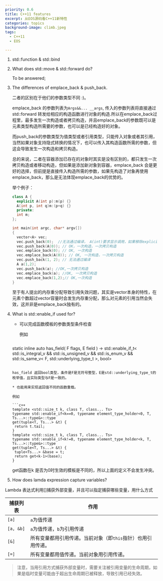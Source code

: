 ```yaml
---
priority: 0.6
title: C++11 features
excerpt: 从EOS源码看C++11新特性
categories: topics
background-image: climb.jpeg
tags:
  - C++11
  - EOS

---
```


1. std::function & std::bind

1. What does std::move & std::forward do?

   To be answered;

2. The differences of emplace_back & push_back.

   二者的区别在于他们的参数类型不同 :)。

   emplace_back 的参数列表为```Args&&... __args```, 传入的参数列表将直接通过std::forward 转发给相应的构造函数进行对象的构造.所以在emplace_back过程里，最多发生一次构造或者拷贝构造，并且emplace_back的参数既可以是元素类型构造所需要的参数，也可以是已经构造好的对象。

   而push_back的参数类型为值类型或者引用类型，只能传入对象或者其引用，当然如果对象支持隐式转换的情况下，也可以传入其构造函数所需的参数，但这会导致发生一次构造和拷贝构造。

   总的来说，二者在容器添加已存在的对象时其实是没有区别的，都只发生一次拷贝构造或者移动构造，但如果是添加新对象到容器，emplace_back 会是更好的选择，但前提是直接传入构造所需的参数，如果先构造了对象再使用emplace_back，那么是无法体现emplace_back的优势的。

   举个例子：

   ```c++
   class A {
     explicit A(int p):m(p) {}
     A(int p, int q)m:(p+q) {}
     private:
     int m;
   };
   
   int main(int argc, char* argv[])
   {
     vector<A> vec;
     vec.push_back(0);  //无法通过编译， A(int)要求显示调用，如果移除explicit关键字，可以编译，发生一次构造，一次拷贝构造
     vec.push_back(A(0)); // OK，一次构造，一次拷贝构造
     vec.emplace_back(0); // OK, 一次构造
     vec.emplace_back(A(0)); // OK, 一次构造，一次拷贝构造
     vec.push_back(1, 2); // 无法通过编译
     A a(1,2);
     vec.push_back(a); //OK,一次拷贝构造
     vec.emplace_back(a); //OK, 一次拷贝构造
     vec.emplace_back(1,2);// OK,一次构造
   }
   ```

   至于有人提出的内存重分配导致引用失效问题，其实是vector本身的特性，在元素个数超过vector容量时会发生内存重分配，那么对元素的引用当然会失效，这并非是emplace_back独有的。

   

3. What is std::enable_if used for?

   * 可以完成函数模板的参数类型条件检查

     例如	

   	 ```c++
   static inline auto has_field( F flags, E field )
      -> std::enable_if_t< std::is_integral_v<F> && std::is_unsigned_v<F> &&
                           std::is_enum_v<E> && std::is_same_v< F, std::underlying_type_t<E> >, bool>
      ```

   has_field 返回bool类型，条件是F是无符号整型，E是std::underlying_type_t的枚举值，且实际类型与F是一致的。

   * 也能用来实现返回值不同的函数重载。

     例如

     ```c++
     template <std::size_t k, class T, class... Ts>
     typename std::enable_if<k==0, typename element_type_holder<0, T, Ts...>::type&>::type
     get(tuple<T, Ts...> &t) {
       return t.tail; 
     }
     template <std::size_t k, class T, class... Ts>
   typename std::enable_if<k!=0, typename element_type_holder<k, T, Ts...>::type&>::type
     get(tuple<T, Ts...> &t) {
       tuple<Ts...> &base = t;
       return get<k-1>(base); 
     }
     ```
     
     get函数在k 是否为0时生效的模板是不同的，所以上面的定义不会发生冲突。

4. How does lamda expression capture variables?

Lambda 表达式利用[]捕获外部变量，并且可以指定捕获哪些变量，用什么方式

| 捕获列表  | 作用                                                         |
| --------- | ------------------------------------------------------------ |
| `[a]`     | `a`为值传递                                                  |
| `[a, &b]` | `a`为值传递，`b`为引用传递                                   |
| `[&]`     | 所有变量都用引用传递。当前对象（即`this`指针）也用引用传递。 |
| `[=]`     | 所有变量都用值传递。当前对象用引用传递。                     |

> 注意，当用引用方式捕获外部变量时，需要关注被引用变量的生命周期，如果是临时变量可能由于超出生命周期已被释放，导致引用已经失效。
